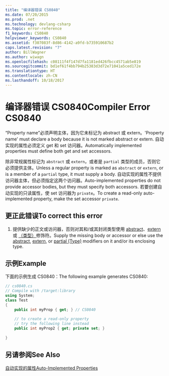 ```yaml
---
title: "编译器错误 CS0840"
ms.date: 07/20/2015
ms.prod: .net
ms.technology: devlang-csharp
ms.topic: error-reference
f1_keywords: CS0840
helpviewer_keywords: CS0840
ms.assetid: f307083f-8d86-4142-a9fd-b735910687b2
caps.latest.revision: "7"
author: BillWagner
ms.author: wiwagn
ms.openlocfilehash: c08111f4f147d7fa1181ed426fbcc4571ab5e819
ms.sourcegitcommit: bd1ef61f4bb794b25383d3d72e71041a5ced172e
ms.translationtype: HT
ms.contentlocale: zh-CN
ms.lasthandoff: 10/18/2017
---
```

# <a name="compiler-error-cs0840"></a><span data-ttu-id="9afdb-102">编译器错误 CS0840</span><span class="sxs-lookup"><span data-stu-id="9afdb-102">Compiler Error CS0840</span></span>
<span data-ttu-id="9afdb-103">“Property name”必须声明主体，因为它未标记为 abstract 或 extern。</span><span class="sxs-lookup"><span data-stu-id="9afdb-103">'Property name' must declare a body because it is not marked abstract or extern.</span></span> <span data-ttu-id="9afdb-104">自动实现的属性必须定义 get 和 set 访问器。</span><span class="sxs-lookup"><span data-stu-id="9afdb-104">Automatically implemented properties must define both get and set accessors.</span></span>  
  
 <span data-ttu-id="9afdb-105">除非常规属性标记为 `abstract` 或 `extern`，或者是 `partial` 类型的成员，否则它必须提供主体。</span><span class="sxs-lookup"><span data-stu-id="9afdb-105">Unless a regular property is marked as `abstract` or `extern`, or is a member of a `partial` type, it must supply a body.</span></span> <span data-ttu-id="9afdb-106">自动实现的属性不提供访问器主体，但必须指定这两个访问器。</span><span class="sxs-lookup"><span data-stu-id="9afdb-106">Auto-implemented properties do not provide accessor bodies, but they must specify both accessors.</span></span> <span data-ttu-id="9afdb-107">若要创建自动实现的只读属性，使 set 访问器为 `private`。</span><span class="sxs-lookup"><span data-stu-id="9afdb-107">To create a read-only auto-implemented property, make the set accessor `private`.</span></span>  
  
## <a name="to-correct-this-error"></a><span data-ttu-id="9afdb-108">更正此错误</span><span class="sxs-lookup"><span data-stu-id="9afdb-108">To correct this error</span></span>  
  
1.  <span data-ttu-id="9afdb-109">提供缺少的正文或访问器，否则对其和/或其封闭类型使用 [abstract](../../../csharp/language-reference/keywords/abstract.md)、[extern](../../../csharp/language-reference/keywords/extern.md) 或 [（类型）](../../../csharp/language-reference/keywords/partial-type.md)修饰符。</span><span class="sxs-lookup"><span data-stu-id="9afdb-109">Supply the missing body or accessor or else use the [abstract](../../../csharp/language-reference/keywords/abstract.md), [extern](../../../csharp/language-reference/keywords/extern.md), or [partial (Type)](../../../csharp/language-reference/keywords/partial-type.md) modifiers on it and/or its enclosing type.</span></span>  
  
## <a name="example"></a><span data-ttu-id="9afdb-110">示例</span><span class="sxs-lookup"><span data-stu-id="9afdb-110">Example</span></span>  
 <span data-ttu-id="9afdb-111">下面的示例生成 CS0840：</span><span class="sxs-lookup"><span data-stu-id="9afdb-111">The following example generates CS0840:</span></span>  
  
```csharp  
// cs0840.cs  
// Compile with /target:library  
using System;  
class Test  
{  
    public int myProp { get; } // CS0840  
  
    // to create a read-only property  
    // try the following line instead  
    public int myProp2 { get; private set; }  
  
}  
```  
  
## <a name="see-also"></a><span data-ttu-id="9afdb-112">另请参阅</span><span class="sxs-lookup"><span data-stu-id="9afdb-112">See Also</span></span>  
 [<span data-ttu-id="9afdb-113">自动实现的属性</span><span class="sxs-lookup"><span data-stu-id="9afdb-113">Auto-Implemented Properties</span></span>](../../../csharp/programming-guide/classes-and-structs/auto-implemented-properties.md)
